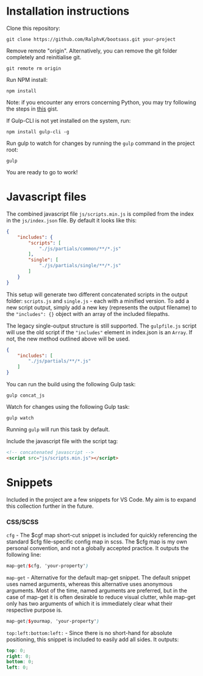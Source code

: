 # Installation instructions

Clone this repository:

```
git clone https://github.com/RalphvK/bootsass.git your-project
```

Remove remote "origin". Alternatively, you can remove the git folder completely and reinitialise git.

```git remote rm origin```


Run NPM install:

```npm install```

Note: if you encounter any errors concerning Python, you may try following the steps in [this](https://gist.github.com/jtrefry/fd0ea70a89e2c3b7779c) gist.

If Gulp-CLI is not yet installed on the system, run:

```npm install gulp-cli -g```

Run gulp to watch for changes by running the ```gulp``` command in the project root:

```gulp```

You are ready to go to work!

# Javascript files

The combined javascript file ```js/scripts.min.js``` is compiled from the index in the ```js/index.json``` file. By default it looks like this:

```json
{
    "includes": {
        "scripts": [
            "./js/partials/common/**/*.js"
        ],
        "single": [
            "./js/partials/single/**/*.js"
        ]
    }
}
```

This setup will generate two different concatenated scripts in the output folder: ```scripts.js``` and ```single.js``` - each with a minified version. To add a new script output, simply add a new key (represents the output filename) to the ```"includes": {}``` object with an array of the included filepaths.

The legacy single-output structure is still supported. The ```gulpfile.js``` script will use the old script if the ```"includes"``` element in index.json is an ```Array```. If not, the new method outlined above will be used.

```json
{
    "includes": [
        "./js/partials/**/*.js"
    ]
}
```

You can run the build using the following Gulp task:

```gulp concat_js```

Watch for changes using the following Gulp task:

```gulp watch```

Running ```gulp``` will run this task by default.

Include the javascript file with the script tag:

```html
<!-- concatenated javascript -->
<script src="js/scripts.min.js"></script>
```

# Snippets

Included in the project are a few snippets for VS Code. My aim is to expand this collection further in the future.

### CSS/SCSS

```cfg``` - The $cgf map short-cut snippet is included for quickly referencing the standard $cfg file-specific config map in scss. The $cfg map is my own personal convention, and not a globally accepted practice. It outputs the following line:

```scss
map-get($cfg, 'your-property')
```

```map-get``` - Alternative for the default map-get snippet. The default snippet uses named arguments, whereas this alternative uses anonymous arguments. Most of the time, named arguments are preferred, but in the case of map-get it is often desirable to reduce visual clutter, while map-get only has two arguments of which it is immediately clear what their respective purpose is.

```scss
map-get($yourmap, 'your-property')
```

```top:left:bottom:left:``` - Since there is no short-hand for absolute positioning, this snippet is included to easily add all sides. It outputs:

```scss
top: 0;
right: 0;
bottom: 0;
left: 0;
```
